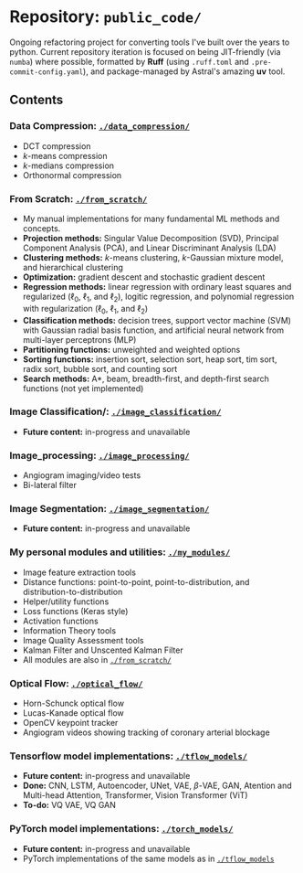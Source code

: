 # Repository: `public_code/`

Ongoing refactoring project for converting tools I've built over the years to python. Current repository iteration is focused on being JIT-friendly (via `numba`) where possible, formatted by __Ruff__ (using `.ruff.toml` and `.pre-commit-config.yaml`), and package-managed by Astral's amazing __uv__ tool.

## Contents

### Data Compression: [`./data_compression/`](public_code/data_compression/)
* DCT compression
* _k_-means compression
* _k_-medians compression
* Orthonormal compression


### From Scratch: [`./from_scratch/`](public_code/from_scratch/)
* My manual implementations for many fundamental ML methods and concepts.
* __Projection methods:__ Singular Value Decomposition (SVD), Principal Component Analysis (PCA), and Linear Discriminant Analysis (LDA)
* __Clustering methods:__ _k_-means clustering, _k_-Gaussian mixture model, and hierarchical clustering
* __Optimization:__ gradient descent and stochastic gradient descent
* __Regression methods:__ linear regression with ordinary least squares and  regularized ($\ell_0$, $\ell_1$, and $\ell_2$), logitic regression, and polynomial regression with regularization ($\ell_0$, $\ell_1$, and $\ell_2$)
* __Classification methods:__ decision trees, support vector machine (SVM) with Gaussian radial basis function, and artificial neural network from multi-layer perceptrons (MLP)
* __Partitioning functions:__ unweighted and weighted options
* __Sorting functions:__ insertion sort, selection sort, heap sort, tim sort, radix sort, bubble sort, and counting sort
* __Search methods:__ A\*, beam, breadth-first, and depth-first search functions (not yet implemented)


### Image Classification/: [`./image_classification/`](public_code/image_classification/)
* __Future content:__ in-progress and unavailable


### Image_processing: [`./image_processing/`](public_code/image_processing/)
* Angiogram imaging/video tests
* Bi-lateral filter


### Image Segmentation: [`./image_segmentation/`](public_code/image_segmentation/)
* __Future content:__ in-progress and unavailable


### My personal modules and utilities: [`./my_modules/`](public_code/my_modules/)
* Image feature extraction tools
* Distance functions: point-to-point, point-to-distribution, and distribution-to-distribution
* Helper/utility functions
* Loss functions (Keras style)
* Activation functions
* Information Theory tools
* Image Quality Assessment tools
* Kalman Filter and Unscented Kalman Filter
* All modules are also in [`./from_scratch/`](public_code/from_scratch/)


### Optical Flow: [`./optical_flow/`](public_code/optical_flow/)
* Horn-Schunck optical flow
* Lucas-Kanade optical flow
* OpenCV keypoint tracker
* Angiogram videos showing tracking of coronary arterial blockage


### Tensorflow model implementations: [`./tflow_models/`](public_code/tflow_models/)
* __Future content:__ in-progress and unavailable
* __Done:__ CNN, LSTM, Autoencoder, UNet, VAE, $\beta$-VAE, GAN, Atention and Multi-head Attention, Transformer, Vision Transformer (ViT)
* __To-do:__ VQ VAE, VQ GAN


### PyTorch model implementations: [`./torch_models/`](public_code/torch_models/)
* __Future content:__ in-progress and unavailable
* PyTorch implementations of the same models as in [`./tflow_models`](public_code/tflow_models/)

